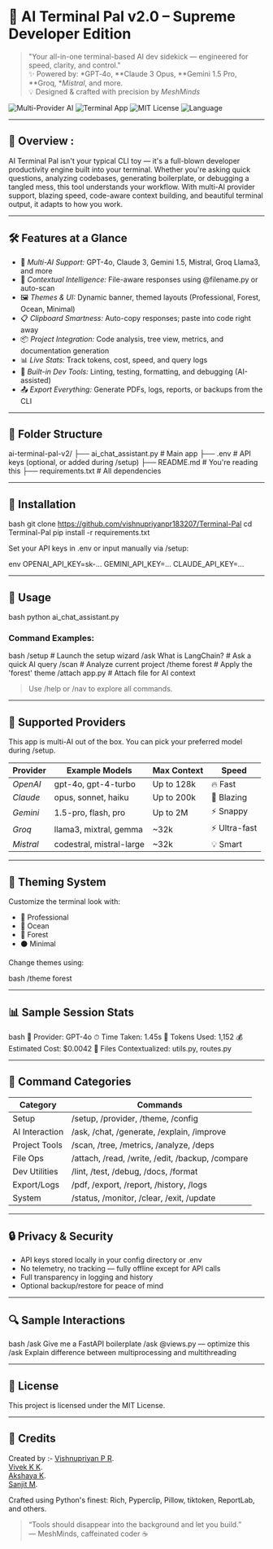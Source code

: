 # 🧠 AI Terminal Pal v2.0 – Supreme Developer Edition

> "Your all-in-one terminal-based AI dev sidekick — engineered for speed, clarity, and control."  
> ✨ Powered by: *GPT‑4o, **Claude 3 Opus, **Gemini 1.5 Pro, **Groq, **Mistral*, and more.  
> 💡 Designed & crafted with precision by *MeshMinds*

![Multi-Provider AI](https://img.shields.io/badge/AI%20Engines-GPT4o%20|%20Claude%20|%20Gemini%20|%20Groq%20|%20Mistral-purple?style=for-the-badge)
![Terminal App](https://img.shields.io/badge/Interface-Terminal%20CLI-blue?style=for-the-badge)
![MIT License](https://img.shields.io/badge/License-MIT-green?style=for-the-badge)
![Language](https://img.shields.io/badge/Built%20With-Python-red?style=for-the-badge)

---

## 🚀 Overview :

AI Terminal Pal isn't your typical CLI toy — it's a full-blown developer productivity engine built into your terminal. Whether you're asking quick questions, analyzing codebases, generating boilerplate, or debugging a tangled mess, this tool understands your workflow. With multi-AI provider support, blazing speed, code-aware context building, and beautiful terminal output, it adapts to how you work.

---

## 🛠 Features at a Glance

- 🤖 *Multi-AI Support:* GPT-4o, Claude 3, Gemini 1.5, Mistral, Groq Llama3, and more
- 🧠 *Contextual Intelligence:* File-aware responses using @filename.py or auto-scan
- 🖼 *Themes & UI:* Dynamic banner, themed layouts (Professional, Forest, Ocean, Minimal)
- 📋 *Clipboard Smartness:* Auto-copy responses; paste into code right away
- 📦 *Project Integration:* Code analysis, tree view, metrics, and documentation generation
- 📊 *Live Stats:* Track tokens, cost, speed, and query logs
- 🧪 *Built-in Dev Tools:* Linting, testing, formatting, and debugging (AI-assisted)
- 📤 *Export Everything:* Generate PDFs, logs, reports, or backups from the CLI

---

## 📁 Folder Structure


ai-terminal-pal-v2/
├── ai_chat_assistant.py    # Main app
├── .env                    # API keys (optional, or added during /setup)
├── README.md               # You're reading this
├── requirements.txt        # All dependencies


---

## 🔧 Installation

bash
git clone https://github.com/vishnupriyanpr183207/Terminal-Pal
cd Terminal-Pal
pip install -r requirements.txt


Set your API keys in .env or input manually via /setup:

env
OPENAI_API_KEY=sk-...
GEMINI_API_KEY=...
CLAUDE_API_KEY=...


---

## 💬 Usage

bash
python ai_chat_assistant.py


### Command Examples:

bash
/setup                 # Launch the setup wizard
/ask What is LangChain?   # Ask a quick AI query
/scan                  # Analyze current project
/theme forest          # Apply the 'forest' theme
/attach app.py         # Attach file for AI context


> Use /help or /nav to explore all commands.

---

## 🧠 Supported Providers

This app is multi-AI out of the box. You can pick your preferred model during /setup.

| Provider  | Example Models                 | Max Context     | Speed       |
|-----------|--------------------------------|------------------|-------------|
| *OpenAI*    | gpt-4o, gpt-4-turbo        | Up to 128k      | 🔥 Fast     |
| *Claude*    | opus, sonnet, haiku      | Up to 200k      | 🚀 Blazing  |
| *Gemini*    | 1.5-pro, flash, pro      | Up to 2M        | ⚡ Snappy   |
| *Groq*      | llama3, mixtral, gemma   | ~32k            | ⚡ Ultra-fast |
| *Mistral*   | codestral, mistral-large   | ~32k            | 💡 Smart    |

---

## 🎨 Theming System

Customize the terminal look with:

- 💼 Professional
- 🌊 Ocean
- 🌿 Forest
- ⚫ Minimal

Change themes using:

bash
/theme forest


---

## 📊 Sample Session Stats

bash
🧠 Provider: GPT-4o
⏱ Time Taken: 1.45s
🔢 Tokens Used: 1,152
💰 Estimated Cost: $0.0042
📁 Files Contextualized: utils.py, routes.py


---

## 🧭 Command Categories

| Category       | Commands                                                   |
|----------------|------------------------------------------------------------|
| Setup          | /setup, /provider, /theme, /config                |
| AI Interaction | /ask, /chat, /generate, /explain, /improve      |
| Project Tools  | /scan, /tree, /metrics, /analyze, /deps         |
| File Ops       | /attach, /read, /write, /edit, /backup, /compare |
| Dev Utilities  | /lint, /test, /debug, /docs, /format            |
| Export/Logs    | /pdf, /export, /report, /history, /logs         |
| System         | /status, /monitor, /clear, /exit, /update       |

---

## 🔒 Privacy & Security

- API keys stored locally in your config directory or .env
- No telemetry, no tracking — fully offline except for API calls
- Full transparency in logging and history
- Optional backup/restore for peace of mind

---

## 🔍 Sample Interactions

bash
/ask Give me a FastAPI boilerplate
/ask @views.py — optimize this
/ask Explain difference between multiprocessing and multithreading


---

## 📜 License

This project is licensed under the MIT License.

---

## 🙌 Credits

Created by :-
[Vishnupriyan P R](https://github.com/vishnupriyanpr183207).  
[Vivek K K](https://github.com/Vivek-The-Creator).  
[Akshaya K](https://github.com/Akshaya1215).  
[Sanjit M](https://github.com/Sanjit-123).  

Crafted using Python's finest: Rich, Pyperclip, Pillow, tiktoken, ReportLab, and others.

> “Tools should disappear into the background and let you build.”  
> — MeshMinds, caffeinated coder ☕
